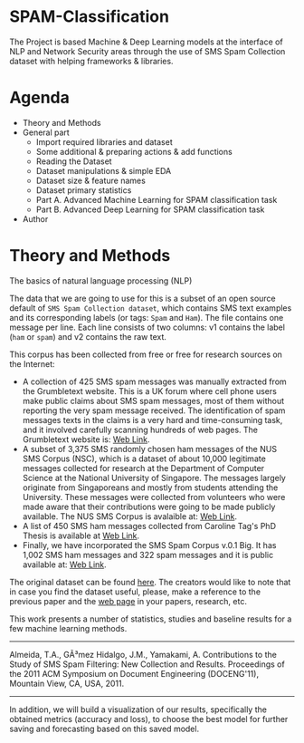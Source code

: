 # SPAM-Classification

The Project is based  Machine & Deep Learning models at the interface of NLP and Network Security areas through the use of SMS Spam Collection dataset with helping frameworks & libraries.

# Agenda

*   Theory and Methods
*   General part
    *   Import required libraries and dataset
    *   Some additional & preparing actions & add functions
    *   Reading the Dataset
    *   Dataset manipulations & simple EDA
    *   Dataset size & feature names
    *   Dataset primary statistics
    *   Part A. Advanced Machine Learning for SPAM classification task
    *   Part B. Advanced Deep Learning for SPAM classification task
*   Author

  # Theory and Methods

  The basics of natural language processing (NLP)

The data that we are going to use for this is a subset of an open source default of `SMS Spam Collection dataset`, which contains SMS text examples and its corresponding labels (or tags: `Spam` and `Ham`). The file contains one message per line. Each line consists of two columns: v1 contains the label (`ham` or `spam`) and v2 contains the raw text.

This corpus has been collected from free or free for research sources on the Internet:

*   A collection of 425 SMS spam messages was manually extracted from the Grumbletext website. This is a UK forum where cell phone users make public claims about SMS spam messages, most of them without reporting the very spam message received. The identification of spam messages texts in the claims is a very hard and time-consuming task, and it involved carefully scanning hundreds of web pages. The Grumbletext website is: [Web Link](http://www.grumbletext.co.uk/?utm_medium=Exinfluencer&utm_source=Exinfluencer&utm_content=000026UJ&utm_term=10006555&utm_id=NA-SkillsNetwork-Channel-SkillsNetworkQuickLabsAdvanced_ML_DL_spam_classification_L427910497-2022-01-01).
*   A subset of 3,375 SMS randomly chosen ham messages of the NUS SMS Corpus (NSC), which is a dataset of about 10,000 legitimate messages collected for research at the Department of Computer Science at the National University of Singapore. The messages largely originate from Singaporeans and mostly from students attending the University. These messages were collected from volunteers who were made aware that their contributions were going to be made publicly available. The NUS SMS Corpus is avalaible at: [Web Link](http://www.comp.nus.edu.sg/\~rpnlpir/downloads/corpora/smsCorpus/?utm_medium=Exinfluencer&utm_source=Exinfluencer&utm_content=000026UJ&utm_term=10006555&utm_id=NA-SkillsNetwork-Channel-SkillsNetworkQuickLabsAdvanced_ML_DL_spam_classification_L427910497-2022-01-01).
*   A list of 450 SMS ham messages collected from Caroline Tag's PhD Thesis is available at [Web Link](http://etheses.bham.ac.uk/253/1/Tagg09PhD.pdf?utm_medium=Exinfluencer&utm_source=Exinfluencer&utm_content=000026UJ&utm_term=10006555&utm_id=NA-SkillsNetwork-Channel-SkillsNetworkQuickLabsAdvanced_ML_DL_spam_classification_L427910497-2022-01-01).
*   Finally, we have incorporated the SMS Spam Corpus v.0.1 Big. It has 1,002 SMS ham messages and 322 spam messages and it is public available at: [Web Link](http://www.esp.uem.es/jmgomez/smsspamcorpus/?utm_medium=Exinfluencer&utm_source=Exinfluencer&utm_content=000026UJ&utm_term=10006555&utm_id=NA-SkillsNetwork-Channel-SkillsNetworkQuickLabsAdvanced_ML_DL_spam_classification_L427910497-2022-01-01).

The original dataset can be found [here](https://archive.ics.uci.edu/ml/datasets/SMS+Spam+Collection?utm_medium=Exinfluencer&utm_source=Exinfluencer&utm_content=000026UJ&utm_term=10006555&utm_id=NA-SkillsNetwork-Channel-SkillsNetworkQuickLabsAdvanced_ML_DL_spam_classification_L427910497-2022-01-01). The creators would like to note that in case you find the dataset useful, please, make a reference to the previous paper and the [web page](http://www.dt.fee.unicamp.br/\~tiago/smsspamcollection/) in your papers, research, etc.

This work presents a number of statistics, studies and baseline results for a few machine learning methods.

***

Almeida, T.A., GÃ³mez Hidalgo, J.M., Yamakami, A. Contributions to the Study  of SMS Spam Filtering: New Collection and Results. Proceedings of the 2011 ACM Symposium on Document Engineering (DOCENG'11), Mountain View, CA, USA, 2011.

***

In addition, we will build a visualization of our results, specifically the obtained metrics (accuracy and loss), to choose the best model for further saving and forecasting based on this saved model.
